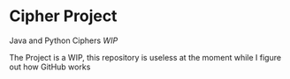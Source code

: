 # Cipher Project
Java and Python Ciphers *WIP*

The Project is a WIP, this repository is useless at the moment while I figure out how GitHub works
